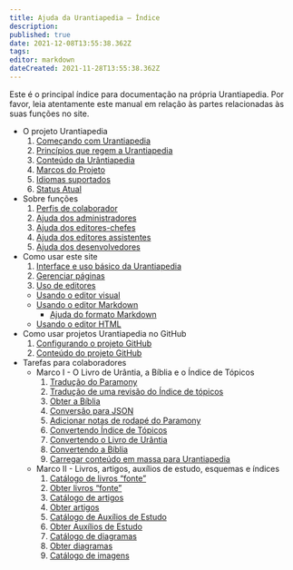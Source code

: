 ```yaml
---
title: Ajuda da Urantiapedia — Índice
description: 
published: true
date: 2021-12-08T13:55:38.362Z
tags: 
editor: markdown
dateCreated: 2021-11-28T13:55:38.362Z
---
```


Este é o principal índice para documentação na própria Urantiapedia. Por favor, leia atentamente este manual em relação às partes relacionadas às suas funções no site.

- O projeto Urantiapedia
  1. [Começando com Urantiapedia](/pt/help/start)
  2. [Princípios que regem a Urantiapedia](/pt/help/principles)
  3. [Conteúdo da Urântiapedia](/pt/help/content)
  4. [Marcos do Projeto](/pt/help/phases)
  5. [Idiomas suportados](/pt/help/languages)
  6. [Status Atual](/pt/help/status)
- Sobre funções
  1. [Perfis de colaborador](/pt/help/roles)
  2. [Ajuda dos administradores](/pt/help/admin)
  3. [Ajuda dos editores-chefes](/pt/help/github)
  4. [Ajuda dos editores assistentes](/pt/help/github_assistant)
  5. [Ajuda dos desenvolvedores](/pt/help/devs)
- Como usar este site
  1. [Interface e uso básico da Urantiapedia](/pt/help/web_basics)
  2. [Gerenciar páginas](/pt/help/web_pages)
  3. [Uso de editores](/pt/help/web_editors)
    - [Usando o editor visual](/pt/help/web_visual_editor)
    - [Usando o editor Markdown](/pt/help/web_markdown_editor)
      - [Ajuda do formato Markdown](/pt/help/markdown)
    - [Usando o editor HTML](/pt/help/web_html_editor)
- Como usar projetos Urantiapedia no GitHub
  1. [Configurando o projeto GitHub](/pt/help/github_setting)
  2. [Conteúdo do projeto GitHub](/pt/help/github_content)
- Tarefas para colaboradores
  - Marco I - O Livro de Urântia, a Bíblia e o Índice de Tópicos
    1. [Tradução do Paramony](/pt/help/github_paramony)
    2. [Tradução de uma revisão do Índice de tópicos](/pt/help/github_topicindex)
    3. [Obter a Bíblia](/pt/help/github_bible)
    4. [Conversão para JSON](/pt/help/github_book_json)
    5. [Adicionar notas de rodapé do Paramony](/pt/help/github_footnotes)
    6. [Convertendo Índice de Tópicos](/pt/help/github_topicindex_to_wiki)
    7. [Convertendo o Livro de Urântia](/pt/help/github_book_to_wiki)
    8. [Convertendo a Bíblia](/pt/help/github_bible_to_wiki)
    9. [Carregar conteúdo em massa para Urantiapedia](/pt/help/github_upload)
  - Marco II - Livros, artigos, auxílios de estudo, esquemas e índices
    1. [Catálogo de livros “fonte”](/pt/help/github_sourcebooks_catalog)
    2. [Obter livros “fonte”](/pt/help/github_sourcebooks_markdown)
    3. [Catálogo de artigos](/pt/help/github_articles_catalog)
    4. [Obter artigos](/pt/help/github_articles_markdown)
    5. [Catálogo de Auxílios de Estudo](/pt/help/github_studyaids_catalog)
    6. [Obter Auxílios de Estudo](/pt/help/github_studyaids_markdown)
    7. [Catálogo de diagramas](/pt/help/github_diagrams_catalog)
    8. [Obter diagramas](/pt/help/github_diagrams_svg)
    9. [Catálogo de imagens](/pt/help/github_images_catalog)
   